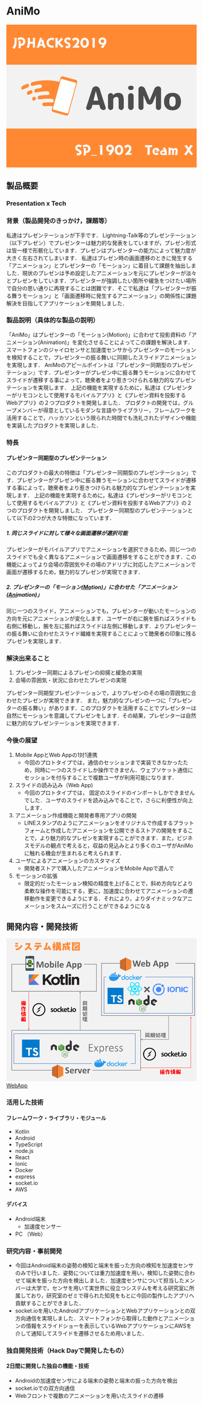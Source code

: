 # AniMo

[![AniMo](AniMo.png)](https://www.youtube.com/watch?v=IYkKGg-JERo&feature=youtu.be)

## 製品概要
### Presentation x Tech

### 背景（製品開発のきっかけ，課題等）
私達はプレゼンテーションが下手です．
Lightning-Talk等のプレゼンテーション（以下プレゼン）でプレゼンターは魅力的な発表をしていますが，プレゼン形式は皆一様で形骸化しています．プレゼンはプレゼンターの能力によって魅力度が大きく左右されてしまいます．
私達はプレゼン時の画面遷移のときに発生する「アニメーション」とプレゼンターの「モーション」に着目して課題を抽出しました．現状のプレゼンは予め設定したアニメーションを元にプレゼンターが淡々とプレゼンをしています．プレゼンターが強調したい箇所や緩急をつけたい場所で自分の思い通りに再現することは困難です．そこで私達は「プレゼンターが振る舞うモーション」と「画面遷移時に発生するアニメーション」の関係性に課題解決を目指してアプリケーションを開発しました．

### 製品説明（具体的な製品の説明）
「AniMo」はプレゼンターの「モーション(Motion)」に合わせて投影資料の「アニメーション(Animation)」を変化させることによってこの課題を解決します．スマートフォンのジャイロセンサと加速度センサからプレゼンターのモーションを検知することで，プレゼンターの振る舞いに同期したスライドアニメーションを実現します．
AniMoのアピールポイントは『プレゼンター同期型のプレゼンテーション』です．プレゼンターがプレゼン中に振る舞うモーションに合わせてスライドが遷移する事によって，聴衆者をより惹きつけられる魅力的なプレゼンテーションを実現します．
上記の機能を実現するために，私達は《プレゼンターがリモコンとして使用するモバイルアプリ》と《プレゼン資料を投影するWebアプリ》の２つプロダクトを開発しました．
プロダクトの開発では，グループメンバーが得意としているモダンな言語やライブラリー，フレームワークを活用することで，ハッカソンという限られた時間でも洗礼されたデザインや機能を実装したプロダクトを実現しました．
### 特長

#### プレゼンター同期型のプレゼンテーション

このプロダクトの最大の特徴は「プレゼンター同期型のプレゼンテーション」です．プレゼンターがプレゼン中に振る舞うモーションに合わせてスライドが遷移する事によって，聴衆者をより惹きつけられる魅力的なプレゼンテーションを実現します．
上記の機能を実現するために，私達は《プレゼンターがリモコンとして使用するモバイルアプリ》と《プレゼン資料を投影するWebアプリ》の２つのプロダクトを開発しました．
プレゼンター同期型のプレゼンテーションとして以下の2つが大きな特徴になっています．


##### 1. 同じスライドに対して様々な画面遷移が選択可能

プレゼンターがモバイルアプリでアニメーションを選択できるため，同じ一つのスライドでも全く異なるアニメーションで画面遷移をすることができます．この機能によってより会場の雰囲気やその場のアドリブに対応したアニメーションで画面が遷移するため，魅力的なプレゼンが実現できます．

##### 2. プレゼンターの「モーション(<u>Mo</u>tion)」に合わせた「アニメーション(<u>Ani</u>mation)」

同じ一つのスライド，アニメーションでも，プレゼンターが動いたモーションの方向を元にアニメーションが変化します．ユーザーが右に腕を振ればスライドも右側に移動し，腕を左に振ればスライドは左側に移動します．よりプレゼンターの振る舞いに合わせたスライド繊維を実現することによって聴衆者の印象に残るプレゼンを実現します．

### 解決出来ること
1. プレゼンター同期によるプレゼンの抑揚と緩急の実現
2. 会場の雰囲気・状況に合わせたプレゼンの実現

プレゼンター同期型プレゼンテーションで，よりプレゼンのその場の雰囲気に合わせたプレゼンが実現できます．
また，魅力的なプレゼンの一つに「プレゼンターの振る舞い」があります．このプロダクトを活用することでプレゼンターは自然にモーションを意識してプレゼンをします．その結果，プレゼンターは自然に魅力的なプレゼンテーションを実現できます．

### 今後の展望
1. Mobile AppとWeb Appの1対1連携
    - 今回のプロトタイプでは，通信のセッションまで実装できなかったため，同時に一つのスライドしか操作できません．ウェブソケット通信にセッションを付与することで複数ユーザが利用可能になります．
2. スライドの読み込み（Web App)
    - 今回のプロトタイプでは， 固定のスライドのインポートしかできませんでした．ユーザのスライドを読み込みでることで，さらに利便性が向上します．
5. アニメーション作成機能と開発者専用アプリの開発
    - LINEスタンプのようにアニメーションをオリジナルで作成するプラットフォームと作成したアニメーションを公開できるストアの開発をすることで，より魅力的なプレゼンを実現することができます．また，ビジネスモデルの観点で考えると，収益の見込みとより多くのユーザがAniMoに触れる機会が生まれると考えられます．
6. ユーザによるアニメーションのカスタマイズ
    - 開発者ストアで購入したアニメーションをMobile Appで選んで
7. モーションの拡張
    - 限定的だったモーション検知の精度を上げることで，斜め方向などより柔軟な操作を可能にする，更に，加速度に合わせてアニメーションの遷移動作を変更できるようにする．それにより，よりダイナミックなアニメーションをスムーズに行うことができるようになる


## 開発内容・開発技術
![システム構成図](システム構成図.png)
[WebApp](http://ec2-54-199-159-79.ap-northeast-1.compute.amazonaws.com)
### 活用した技術

#### フレームワーク・ライブラリ・モジュール
* Kotlin
* Android
* TypeScript
* node.js
* React
* Ionic
* Docker
* express
* socket.io
* AWS

#### デバイス
* Android端末
    * 加速度センサー
* PC （Web）

### 研究内容・事前開発
* 今回はAndroid端末の姿勢の検知と端末を振った方向の検知を加速度センサのみで行いました．姿勢については重力加速度を用い，検知した姿勢に合わせて端末を振った方向を検出しました．加速度センサについて担当したメンバーは大学で，センサを用いて実世界に役立つシステムを考える研究室に所属しており，研究室のゼミで得られた知見をもとに今回の製作したアプリへ貢献することができました．
* socket.ioを用いたAndroidアプリケーションとWebアプリケーションとの双方向通信を実現しました．スマートフォンから取得した動作とアニメーションの情報をスライドショーを表示しているWebアプリケーションにAWSを介して通知してスライドを遷移させるため用いました．


### 独自開発技術（Hack Dayで開発したもの）
#### 2日間に開発した独自の機能・技術
* Androidの加速度センサによる端末の姿勢と端末の振った方向を検出
* socket.ioでの双方向通信
* Webフロントで複数のアニメーションを用いたスライドの遷移

